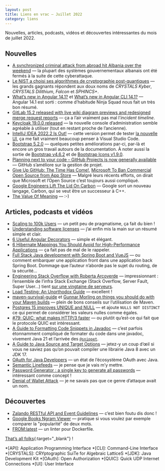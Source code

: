 ```yaml
---
layout: post
title: Liens en vrac — Juillet 2022
category: liens
---
```


Nouvelles, articles, podcasts, vidéos et découvertes intéressantes du mois de juillet 2022.

## Nouvelles

- [A synchronized criminal attack from abroad hit Albania over the weekend](https://securityaffairs.co/wordpress/133363/cyber-warfare-2/albania-cyber-attack.html)
  — la plupart des systèmes gouvernementaux albanais ont été fermés à la suite de cette cyberattaque.
- [Le NIST a choisi ses algorithmes de cryptographie post-quantiques](https://www.bortzmeyer.org/nist-pq.html)
  — les grands gagnants répondent aux doux noms de _CRYSTALS Kyber_, _CRYSTALS Dilithium_, _Falcon_ et _SPHINCS+_.
- [What’s new in Angular 14.1?](https://blog.ninja-squad.com/2022/07/21/what-is-new-angular-14.1/) et
  [What’s new in Angular CLI 14.1?](https://blog.ninja-squad.com/2022/07/21/angular-cli-14.1/)
  — Angular 14.1 est sorti : comme d’habitude Ninja Squad nous fait un très bon résumé.
- [GitLab 15.2 released with live wiki diagram previews and redesigned merge request reports](https://about.gitlab.com/releases/2022/07/22/gitlab-15-2-released/)
  — ça a l’air vraiment pas mal l’_incident timeline_.
- [Keycloak 19.0.0 released](https://www.keycloak.org/2022/07/keycloak-1900-released)
  — la nouvelle console d’administration semble agréable à utiliser (tout en restant proche de l’ancienne).
- [IntelliJ IDEA 2022.2 Is Out!](https://blog.jetbrains.com/idea/2022/07/intellij-idea-2022-2/)
  — cette version permet de tester
  [la nouvelle UI](https://blog.jetbrains.com/idea/2022/05/take-part-in-the-new-ui-preview-for-your-jetbrains-ide/),
  ça me fait vraiment beaucoup penser à Visual Studio Code.
- [Bootstrap 5.2.0](https://blog.getbootstrap.com/2022/07/19/bootstrap-5-2-0/)
  — quelques petites améliorations par-ci, par-là et encore un gros travail autours de la documentation. À noter aussi
  la sortie de [Bootstrap v4.6.2](https://blog.getbootstrap.com/2022/07/19/bootstrap-4-6-2/) et de
  [Bootstrap Icons v1.9.0](https://blog.getbootstrap.com/2022/07/13/bootstrap-icons-1-9-0/).
- [Planning next to your code – GitHub Projects is now generally available](https://github.blog/2022-07-27-planning-next-to-your-code-github-projects-is-now-generally-available/)
  — GitHub s’améliore sur la gestion de projet.
- [Give Up GitHub: The Time Has Come!](https://sfconservancy.org/blog/2022/jun/30/give-up-github-launch/),
  [Microsoft To Ban Commercial Open Source from App Store](https://sfconservancy.org/blog/2022/jul/07/microsoft-bans-commerical-open-source-in-app-store/)
  — Malgré leurs récents efforts, on dirait que Microsoft et l’Open Source c’est toujours aussi compliqué.
- [Google Engineers Lift The Lid On Carbon](https://www.phoronix.com/news/Carbon-Successor-To-CPP)
  — Google sort un nouveau langage, Carbon, qui se veut être un successeur à C++.
- [The Value Of Meaning](https://dilbert.com/strip/2022-07-04)
  — :-)

## Articles, podcasts et vidéos

- [Scaling to 100k Users](https://alexpareto.com/scalability/systems/2020/02/03/scaling-100k.html)
  — un petit peu de pragmatisme, ça fait du bien !
- [Understanding software licenses](https://dev.to/zenika/understanding-software-licenses-1a0o)
  — j’ai enfin mis la main sur un résumé simple et clair.
- [6 Useful Angular Decorators](https://blog.bitsrc.io/6-useful-decorators-to-use-in-your-angular-projects-777e9b4c8c62)
  — simple et élégant.
- [6 Hibernate Mappings You Should Avoid for High-Performance Applications](https://thorben-janssen.com/6-hibernate-mappings-you-should-avoid-for-high-performance-applications/)
  — ça fait pas de mal de le rappeler.
- [Full Stack Java development with Spring Boot and VueJS](https://www.danvega.dev/blog/2021/01/22/full-stack-java-vue/)
  — ou comment embarquer une application front dans une application back Spring Boot. Dommage que l’auteur n’aborde pas
  le sujet du routing, de la sécurité...
- [Engineering Stack Overflow with Roberta Arcoverde](https://hanselminutes.com/847/engineering-stack-overflow-with-roberta-arcoverde)
  — impressionnant : l’ensemble de l’infra Stack Exchange (Stack Overflow, Server Fault, Super User...) tient
  [sur une vingtaine de serveurs](https://stackexchange.com/performance).
- [Load Testing: An Unorthodox Guide](https://www.marcobehler.com/guides/load-testing)
  — excellent !
- [maven-survival-guide](https://github.com/rfichtner/maven-survival-guide)
  et [Gunnar Morling on things you should do with your Maven builds](https://twitter.com/gunnarmorling/status/1551581756654080001)
  — plein de bons conseils sur l’utilisation de Maven.
- [Postgres 15 improves UNIQUE and NULL](https://blog.rustprooflabs.com/2022/07/postgres-15-unique-improvement-with-null)
  — et ajoute `NULLS NOT DISTINCT` ce qui permet de considérer les valeurs nulles comme égales.
- [#79: QUIC: what makes HTTP/3 faster](https://nurkiewicz.com/79)
  — ou plutôt qu’est-ce qui fait que le protocole QUIC est intéressant.
- [A Guide to Formatting Code Snippets in Javadoc](https://reflectoring.io/howto-format-code-snippets-in-javadoc/)
  — c’est parfois étonnamment compliqué de formater du code dans une javadoc, vivement Java 21 et l’arrivée des
  [`@snippet`](https://docs.oracle.com/en/java/javase/18/code-snippet/index.html).
- [A Guide to Java Source and Target Options](https://www.baeldung.com/java-source-target-options)
  — jetez-y un coup d’œil si vous ne saviez pas qu’on pouvait compiler une librairie Java 8 avec un JDK 17.
- [OAuth for Java Developers](https://developer.okta.com/blog/2022/06/16/oauth-java)
  — un état de l’écosystème OAuth avec Java.
- [Semantic Linefeeds](https://rhodesmill.org/brandon/2012/one-sentence-per-line/)
  — je pense que je vais m’y mettre.
- [Password Generator : a single key to generate all passwords](https://www.mathieupassenaud.fr/password-generator/index.html)
  — intéressant comme concept !
- [Denial of Wallet Attack](https://medium.com/geekculture/denial-of-wallet-attack-3d8ecadfbd4e)
  — je ne savais pas que ce genre d’attaque avait un nom.

## Découvertes

- [Zalando RESTful API and Event Guidelines](https://opensource.zalando.com/restful-api-guidelines/)
  — c’est bien foutu dis donc !
- [Google Books Ngram Viewer](https://books.google.com/ngrams/)
  — pratique si vous voulez par exemple comparer la "popularité" de deux mots.
- [FROM:latest](https://www.fromlatest.io/#/)
  — un linter pour Dockerfile.

[That’s all folks](https://www.youtube.com/watch?v=r57J0jPyZRs "Nina Simone - Sinnerman"){:target="_blank"} !

<!-- prettier-ignore-start -->
*[API]: Application Programming Interface
*[CLI]: Command-Line Interface
*[CRYSTALS]: CRYptographic SuiTe for Algebraic LatticeS
*[JDK]: Java Development Kit
*[OAuth]: Open Authorization
*[QUIC]: Quick UDP Internet Connections
*[UI]: User Interface
<!-- prettier-ignore-end -->
